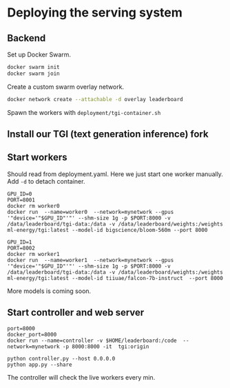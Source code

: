 # Deploying the serving system

## Backend

Set up Docker Swarm.

```sh
docker swarm init
docker swarm join
```

Create a custom swarm overlay network.

```sh
docker network create --attachable -d overlay leaderboard
```

Spawn the workers with `deployment/tgi-container.sh`


## Install our TGI (text generation inference) fork

## Start workers
Should read from deployment.yaml. Here we just start one worker manually. 
Add `-d` to detach container. 

```commandline
GPU_ID=0
PORT=8001
docker rm worker0
docker run  --name=worker0  --network=mynetwork --gpus '"device='"$GPU_ID"'"' --shm-size 1g -p $PORT:8000 -v /data/leaderboard/tgi-data:/data -v /data/leaderboard/weights:/weights ml-energy/tgi:latest --model-id bigscience/bloom-560m --port 8000
```

```commandline
GPU_ID=1
PORT=8002
docker rm worker1
docker run  --name=worker1  --network=mynetwork --gpus '"device='"$GPU_ID"'"' --shm-size 1g -p $PORT:8000 -v /data/leaderboard/tgi-data:/data -v /data/leaderboard/weights:/weights ml-energy/tgi:latest --model-id tiiuae/falcon-7b-instruct  --port 8000
```

More models is coming soon.

## Start controller and web server
```commandline
port=8000
docker_port=8000
docker run --name=controller -v $HOME/leaderboard:/code  --network=mynetwork -p 8000:8000 -it  tgi:origin
```

```commandline
python controller.py --host 0.0.0.0
python app.py --share
```

The controller will check the live workers every min.
 
